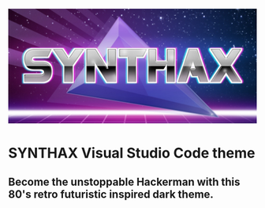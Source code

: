 ![alt text](/themes/img/logo.jpg "Synthax theme")

# SYNTHAX Visual Studio Code theme

## Become the unstoppable Hackerman with this 80's retro futuristic inspired dark theme.
